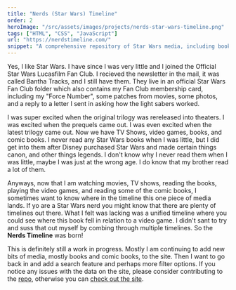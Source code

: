 ```yaml
---
title: "Nerds (Star Wars) Timeline"
order: 2
heroImage: "/src/assets/images/projects/nerds-star-wars-timeline.png"
tags: ["HTML", "CSS", "JavaScript"]
url: "https://nerdstimeline.com/"
snippet: "A comprehensive repository of Star Wars media, including books, movies, TV shows, comics, and more. Whether you're a seasoned Jedi or a Padawan, this guide will help you navigate the galaxy far, far away."
---
```


Yes, I like Star Wars. I have since I was very little and I joined the Official Star Wars Lucasfilm Fan Club. I recieved the newsletter in the mail, it was called Bantha Tracks, and I still have them. They live in an official Star Wars Fan Club folder which also contains my Fan Club membership card, including my "Force Number", some patches from movies, some photos, and a reply to a letter I sent in asking how the light sabers worked.

I was super excited when the original trilogy was rereleased into theaters. I was excited when the prequels came out. I was even excited when the latest trilogy came out. Now we have TV Shows, video games, books, and comic books. I never read any Star Wars books when I was little, but I did get into them after Disney purchased Star Wars and made certain things canon, and other things legends. I don't know why I never read them when I was little, maybe I was just at the wrong age. I do know that my brother read a lot of them.

Anyways, now that I am watching movies, TV shows, reading the books, playing the video games, and reading some of the comic books, I sometimes want to know where in the timeline this one piece of media lands. If yo are a Star Wars nerd you might know that there are plenty of timelines out there. What I felt was lacking was a unified timeline where you could see where this book fell in relation to a video game. I didn't sant to try and suss that out myself by combing through multiple timelines. So the **Nerds Timeline** was born!

This is definitely still a work in progress. Mostly I am continuing to add new bits of media, mostly books and comic books, to the site. Then I want to go back in and add a search feature and perhaps more filter options. If you notice any issues with the data on the site, please consider contributing to the <a href="https://github.com/wylie/starwars" target="_blank">repo</a>, otherwise you can <a href="https://nerdstimeline.com/" target="_blank">check out the site</a>.